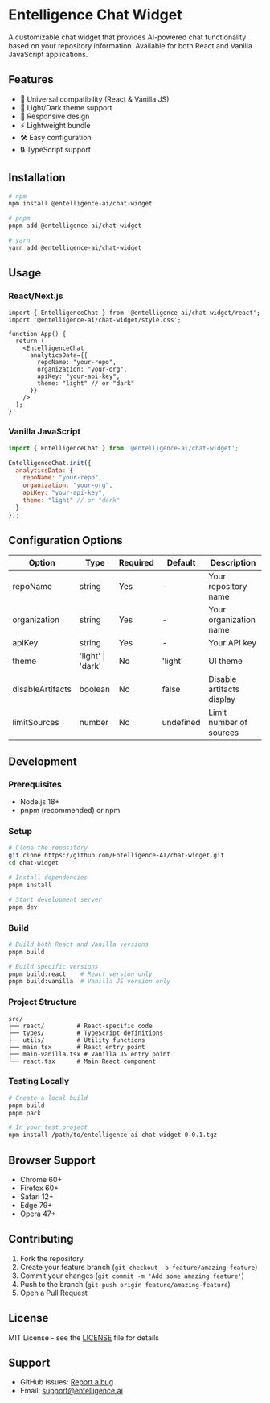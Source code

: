 # Entelligence Chat Widget

A customizable chat widget that provides AI-powered chat functionality based on your repository information. Available for both React and Vanilla JavaScript applications.

## Features

- 🔄 Universal compatibility (React & Vanilla JS)
- 🎨 Light/Dark theme support
- 📱 Responsive design
- ⚡ Lightweight bundle
- 🛠️ Easy configuration
- 🔒 TypeScript support

## Installation

```bash
# npm
npm install @entelligence-ai/chat-widget

# pnpm
pnpm add @entelligence-ai/chat-widget

# yarn
yarn add @entelligence-ai/chat-widget
```

## Usage

### React/Next.js
```tsx
import { EntelligenceChat } from '@entelligence-ai/chat-widget/react';
import '@entelligence-ai/chat-widget/style.css';

function App() {
  return (
    <EntelligenceChat 
      analyticsData={{
        repoName: "your-repo",
        organization: "your-org",
        apiKey: "your-api-key",
        theme: "light" // or "dark"
      }} 
    />
  );
}
```

### Vanilla JavaScript
```javascript
import { EntelligenceChat } from '@entelligence-ai/chat-widget';

EntelligenceChat.init({
  analyticsData: {
    repoName: "your-repo",
    organization: "your-org",
    apiKey: "your-api-key",
    theme: "light" // or "dark"
  }
});
```

## Configuration Options

| Option | Type | Required | Default | Description |
|--------|------|----------|---------|-------------|
| repoName | string | Yes | - | Your repository name |
| organization | string | Yes | - | Your organization name |
| apiKey | string | Yes | - | Your API key |
| theme | 'light' \| 'dark' | No | 'light' | UI theme |
| disableArtifacts | boolean | No | false | Disable artifacts display |
| limitSources | number | No | undefined | Limit number of sources |

## Development

### Prerequisites
- Node.js 18+
- pnpm (recommended) or npm

### Setup
```bash
# Clone the repository
git clone https://github.com/Entelligence-AI/chat-widget.git
cd chat-widget

# Install dependencies
pnpm install

# Start development server
pnpm dev
```

### Build
```bash
# Build both React and Vanilla versions
pnpm build

# Build specific versions
pnpm build:react    # React version only
pnpm build:vanilla  # Vanilla JS version only
```

### Project Structure
```
src/
├── react/         # React-specific code
├── types/         # TypeScript definitions
├── utils/         # Utility functions
├── main.tsx       # React entry point
├── main-vanilla.tsx # Vanilla JS entry point
└── react.tsx      # Main React component
```

### Testing Locally
```bash
# Create a local build
pnpm build
pnpm pack

# In your test project
npm install /path/to/entelligence-ai-chat-widget-0.0.1.tgz
```

## Browser Support

- Chrome 60+
- Firefox 60+
- Safari 12+
- Edge 79+
- Opera 47+

## Contributing

1. Fork the repository
2. Create your feature branch (`git checkout -b feature/amazing-feature`)
3. Commit your changes (`git commit -m 'Add some amazing feature'`)
4. Push to the branch (`git push origin feature/amazing-feature`)
5. Open a Pull Request

## License

MIT License - see the [LICENSE](LICENSE) file for details

## Support

- GitHub Issues: [Report a bug](https://github.com/Entelligence-AI/chat-widget/issues)
- Email: support@entelligence.ai
